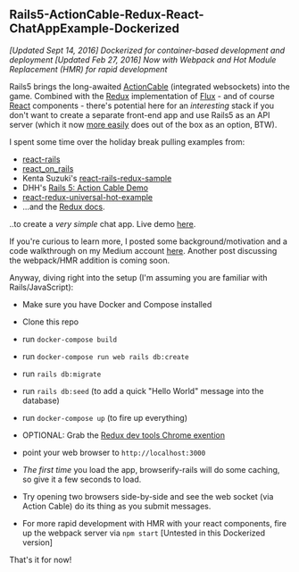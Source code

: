 ## Rails5-ActionCable-Redux-React-ChatAppExample-Dockerized

*[Updated Sept 14, 2016] Dockerized for container-based development and deployment*
*[Updated Feb 27, 2016] Now with Webpack and Hot Module Replacement (HMR) for rapid development*

Rails5 brings the long-awaited [ActionCable](https://github.com/rails/rails/tree/master/actioncable) (integrated websockets) into the game. Combined with the [Redux](https://github.com/rackt/redux) implementation of [Flux](https://facebook.github.io/flux/) - and of course [React](https://facebook.github.io/react/) components - there's potential here for an _interesting_ stack if you don't want to create a separate front-end app and use Rails5 as an API server (which it now [more easily](https://github.com/rails/rails/pull/19832) does out of the box as an option, BTW).

I spent some time over the holiday break pulling examples from:

* [react-rails](https://github.com/reactjs/react-rails)
* [react_on_rails](https://github.com/shakacode/react_on_rails)
* Kenta Suzuki's [react-rails-redux-sample](https://github.com/suzan2go/react-rails-redux-sample)
* DHH's [Rails 5: Action Cable Demo](https://medium.com/@dhh/rails-5-action-cable-demo-8bba4ccfc55e)
* [react-redux-universal-hot-example](https://github.com/erikras/react-redux-universal-hot-example)
* ...and the [Redux docs](https://github.com/rackt/redux/tree/master/docs).

..to create a _very simple_ chat app. Live demo [here](https://rails5reduxchat.herokuapp.com/).

If you're curious to learn more, I posted some background/motivation and a code walkthrough on my Medium account [here](https://medium.com/@wclittle/rails5-actioncable-redux-and-react-walking-through-an-example-chat-application-84fced7c5d27). Another post discussing the webpack/HMR addition is coming soon.

Anyway, diving right into the setup (I'm assuming you are familiar with Rails/JavaScript):

* Make sure you have Docker and Compose installed
* Clone this repo
* run `docker-compose build` 
* run `docker-compose run web rails db:create`
* run `rails db:migrate`
* run `rails db:seed` (to add a quick "Hello World" message into the database)
* run `docker-compose up` (to fire up everything)

* OPTIONAL: Grab the [Redux dev tools Chrome exention](https://chrome.google.com/webstore/detail/redux-devtools/lmhkpmbekcpmknklioeibfkpmmfibljd?hl=en)

* point your web browser to `http://localhost:3000`
* *The first time* you load the app, browserify-rails will do some caching, so give it a few seconds to load.
* Try opening two browsers side-by-side and see the web socket (via Action Cable) do its thing as you submit messages.
* For more rapid development with HMR with your react components, fire up the webpack server via `npm start` [Untested in this Dockerized version]

That's it for now!

